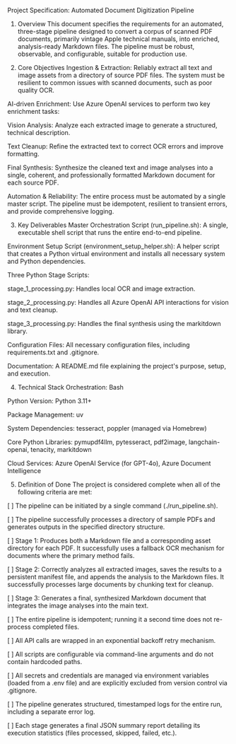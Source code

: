 Project Specification: Automated Document Digitization Pipeline
1. Overview
This document specifies the requirements for an automated, three-stage pipeline designed to convert a corpus of scanned PDF documents, primarily vintage Apple technical manuals, into enriched, analysis-ready Markdown files. The pipeline must be robust, observable, and configurable, suitable for production use.

2. Core Objectives
Ingestion & Extraction: Reliably extract all text and image assets from a directory of source PDF files. The system must be resilient to common issues with scanned documents, such as poor quality OCR.

AI-driven Enrichment: Use Azure OpenAI services to perform two key enrichment tasks:

Vision Analysis: Analyze each extracted image to generate a structured, technical description.

Text Cleanup: Refine the extracted text to correct OCR errors and improve formatting.

Final Synthesis: Synthesize the cleaned text and image analyses into a single, coherent, and professionally formatted Markdown document for each source PDF.

Automation & Reliability: The entire process must be automated by a single master script. The pipeline must be idempotent, resilient to transient errors, and provide comprehensive logging.

3. Key Deliverables
Master Orchestration Script (run_pipeline.sh): A single, executable shell script that runs the entire end-to-end pipeline.

Environment Setup Script (environment_setup_helper.sh): A helper script that creates a Python virtual environment and installs all necessary system and Python dependencies.

Three Python Stage Scripts:

stage_1_processing.py: Handles local OCR and image extraction.

stage_2_processing.py: Handles all Azure OpenAI API interactions for vision and text cleanup.

stage_3_processing.py: Handles the final synthesis using the markitdown library.

Configuration Files: All necessary configuration files, including requirements.txt and .gitignore.

Documentation: A README.md file explaining the project's purpose, setup, and execution.

4. Technical Stack
Orchestration: Bash

Python Version: Python 3.11+

Package Management: uv

System Dependencies: tesseract, poppler (managed via Homebrew)

Core Python Libraries: pymupdf4llm, pytesseract, pdf2image, langchain-openai, tenacity, markitdown

Cloud Services: Azure OpenAI Service (for GPT-4o), Azure Document Intelligence

5. Definition of Done
The project is considered complete when all of the following criteria are met:

[ ] The pipeline can be initiated by a single command (./run_pipeline.sh).

[ ] The pipeline successfully processes a directory of sample PDFs and generates outputs in the specified directory structure.

[ ] Stage 1: Produces both a Markdown file and a corresponding asset directory for each PDF. It successfully uses a fallback OCR mechanism for documents where the primary method fails.

[ ] Stage 2: Correctly analyzes all extracted images, saves the results to a persistent manifest file, and appends the analysis to the Markdown files. It successfully processes large documents by chunking text for cleanup.

[ ] Stage 3: Generates a final, synthesized Markdown document that integrates the image analyses into the main text.

[ ] The entire pipeline is idempotent; running it a second time does not re-process completed files.

[ ] All API calls are wrapped in an exponential backoff retry mechanism.

[ ] All scripts are configurable via command-line arguments and do not contain hardcoded paths.

[ ] All secrets and credentials are managed via environment variables (loaded from a .env file) and are explicitly excluded from version control via .gitignore.

[ ] The pipeline generates structured, timestamped logs for the entire run, including a separate error log.

[ ] Each stage generates a final JSON summary report detailing its execution statistics (files processed, skipped, failed, etc.).
